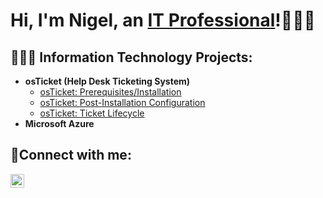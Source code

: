 <h1>Hi, I'm Nigel, an <a href="https://linkedin.com/in/nigelrue">IT Professional</a>!👨🏾‍💻</h1>

<h2>👨🏾‍💻 Information Technology Projects:</h2>

- <b>osTicket (Help Desk Ticketing System)</b>
  - [osTicket: Prerequisites/Installation](https://github.com/nigelrue/osticket-prereqs)
  - [osTicket: Post-Installation Configuration](https://github.com/nigelrue/post-install-config)
  - [osTicket: Ticket Lifecycle](https://github.com/nigelrue/ticket-lifecycle)
- <b>Microsoft Azure</b>

<h2>🤳Connect with me:</h2>

[<img align="left" alt="Nigel | LinkedIn" width="22px" src="https://cdn.jsdelivr.net/npm/simple-icons@v3/icons/linkedin.svg" />][linkedin]

[linkedin]: https://linkedin.com/in/nigelrue
